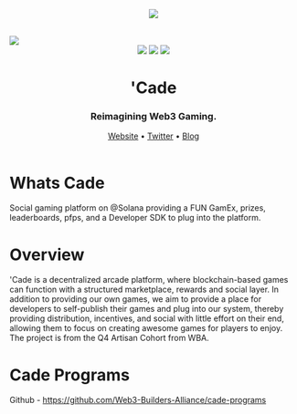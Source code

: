 <p  align="center">
  <img  src="https://firebasestorage.googleapis.com/v0/b/shrine-76128.appspot.com/o/hehe.png?alt=media&token=ce686f0e-457b-41ae-b05d-26da23310f7d" height={100}>
</p>  
<br>
<img src="https://i.imgur.com/N6oQbzv.png">
<div align="center">
  <img src="https://badgen.net/badge/version/1.0/purple">
  <img src="https://badgen.net/badge/docs/1.0/purple">
  <img src="https://badgen.net/badge/contributions/open/purple">
</div>
<h1 align="center">'Cade</h1>
<div align="center">
  <h3>Reimagining Web3 Gaming.</h3>
  <div align="center">
    <a href="#">Website</a>
    •
    <a href="https://twitter.com/gg_cade">Twitter</a>
    •
    <a href="#">Blog</a>
  </div>
</div>
<br>
 
# Whats Cade

Social gaming platform on @Solana providing a FUN GamEx, prizes, leaderboards, pfps, and a Developer SDK to plug into the platform.

# Overview

'Cade is a decentralized arcade platform, where blockchain-based games can function with a structured marketplace, rewards and social layer. In addition to providing our own games, we aim to provide a place for developers to self-publish their games and plug into our system, thereby providing distribution, incentives, and social with little effort on their end, allowing them to focus on creating awesome games for players to enjoy. The project is from the Q4 Artisan Cohort from WBA.
<br>

# Cade Programs

Github - https://github.com/Web3-Builders-Alliance/cade-programs
